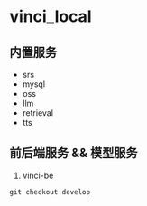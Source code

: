 # vinci_local



## 内置服务

* srs
* mysql
* oss
* llm
* retrieval
* tts

## 前后端服务 && 模型服务

1. vinci-be

`git checkout develop`

